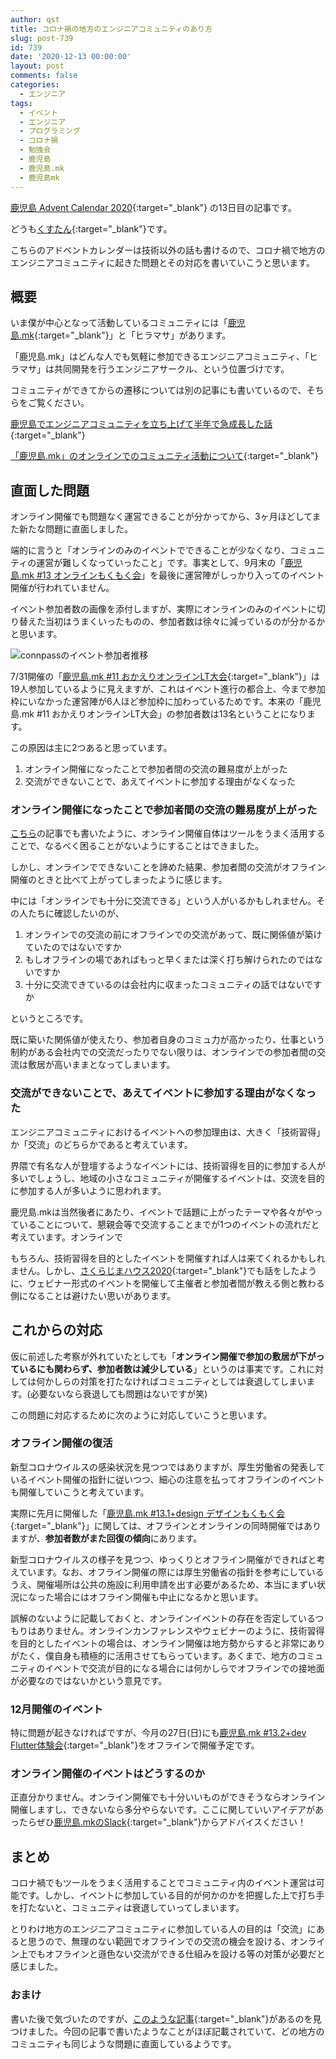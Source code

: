 ```yaml
---
author: qst
title: コロナ禍の地方のエンジニアコミュニティのあり方
slug: post-739
id: 739
date: '2020-12-13 00:00:00'
layout: post
comments: false
categories:
  - エンジニア
tags:
  - イベント
  - エンジニア
  - プログラミング
  - コロナ禍
  - 勉強会
  - 鹿児島
  - 鹿児島.mk
  - 鹿児島mk
---
```


[鹿児島 Advent Calendar 2020](https://adventar.org/calendars/5384){:target="_blank"} の13日目の記事です。

どうも[くすたん](https://twitter.com/qst_exe){:target="_blank"}です。

こちらのアドベントカレンダーは技術以外の話も書けるので、コロナ禍で地方のエンジニアコミュニティに起きた問題とその対応を書いていこうと思います。

## 概要

いま僕が中心となって活動しているコミュニティには「[鹿児島.mk](https://kagoshima-mk.connpass.com/){:target="_blank"}」と「ヒラマサ」があります。

「鹿児島.mk」はどんな人でも気軽に参加できるエンジニアコミュニティ、「ヒラマサ」は共同開発を行うエンジニアサークル、という位置づけです。

コミュニティができてからの遷移については別の記事にも書いているので、そちらをご覧ください。

[鹿児島でエンジニアコミュニティを立ち上げて半年で急成長した話](https://kusutan.com/post-543){:target="_blank"}

[「鹿児島.mk」のオンラインでのコミュニティ活動について](https://kusutan.com/post-736){:target="_blank"}

## 直面した問題

オンライン開催でも問題なく運営できることが分かってから、3ヶ月ほどしてまた新たな問題に直面しました。

端的に言うと「オンラインのみのイベントでできることが少なくなり、コミュニティの運営が難しくなっていったこと」です。事実として、9月末の「[鹿児島.mk #13 オンラインもくもく会](https://kagoshima-mk.connpass.com/event/189023/)」を最後に運営陣がしっかり入ってのイベント開催が行われていません。

イベント参加者数の画像を添付しますが、実際にオンラインのみのイベントに切り替えた当初はうまくいったものの、参加者数は徐々に減っているのが分かるかと思います。

![connpassのイベント参加者推移](/assets/images/posts/post-739-connpass.jpg)

7/31開催の「[鹿児島.mk #11 おかえりオンラインLT大会](https://kagoshima-mk.connpass.com/event/182417/){:target="_blank"}」は19人参加しているように見えますが、これはイベント進行の都合上、今まで参加枠にいなかった運営陣が6人ほど参加枠に加わっているためです。本来の「鹿児島.mk #11 おかえりオンラインLT大会」の参加者数は13名ということになります。

この原因は主に2つあると思っています。

1. オンライン開催になったことで参加者間の交流の難易度が上がった
2. 交流ができないことで、あえてイベントに参加する理由がなくなった

### オンライン開催になったことで参加者間の交流の難易度が上がった

[こちら](https://kusutan.com/post-736)の記事でも書いたように、オンライン開催自体はツールをうまく活用することで、なるべく困ることがないようにすることはできました。

しかし、オンラインでできないことを諦めた結果、参加者間の交流がオフライン開催のときと比べて上がってしまったように感じます。

中には「オンラインでも十分に交流できる」という人がいるかもしれません。その人たちに確認したいのが、

1. オンラインでの交流の前にオフラインでの交流があって、既に関係値が築けていたのではないですか
2. もしオフラインの場であればもっと早くまたは深く打ち解けられたのではないですか
3. 十分に交流できているのは会社内に収まったコミュニティの話ではないですか

というところです。

既に築いた関係値が使えたり、参加者自身のコミュ力が高かったり、仕事という制約がある会社内での交流だったりでない限りは、オンラインでの参加者間の交流は敷居が高いままとなってしまいます。

### 交流ができないことで、あえてイベントに参加する理由がなくなった

エンジニアコミュニティにおけるイベントへの参加理由は、大きく「技術習得」か「交流」のどちらかであると考えています。

界隈で有名な人が登壇するようなイベントには、技術習得を目的に参加する人が多いでしょうし、地域の小さなコミュニティが開催するイベントは、交流を目的に参加する人が多いように思われます。

鹿児島.mkは当然後者にあたり、イベントで話題に上がったテーマや各々がやっていることについて、懇親会等で交流することまでが1つのイベントの流れだと考えています。オンラインで

もちろん、技術習得を目的としたイベントを開催すれば人は来てくれるかもしれません。しかし、[さくらじまハウス2020](https://kusutan.com/post-681){:target="_blank"}でも話をしたように、ウェビナー形式のイベントを開催して主催者と参加者間が教える側と教わる側になることは避けたい思いがあります。

## これからの対応

仮に前述した考察が外れていたとしても「**オンライン開催で参加の敷居が下がっているにも関わらず、参加者数は減少している**」というのは事実です。これに対しては何かしらの対策を打たなければコミュニティとしては衰退してしまいます。(必要ないなら衰退しても問題はないですが笑)

この問題に対応するために次のように対応していこうと思います。

### オフライン開催の復活

新型コロナウイルスの感染状況を見つつではありますが、厚生労働省の発表しているイベント開催の指針に従いつつ、細心の注意を払ってオフラインのイベントも開催していこうと考えています。

実際に先月に開催した「[鹿児島.mk #13.1+design デザインもくもく会](https://kagoshima-mk.connpass.com/event/194732/){:target="_blank"}」に関しては、オフラインとオンラインの同時開催ではありますが、**参加者数がまた回復の傾向**にあります。

新型コロナウイルスの様子を見つつ、ゆっくりとオフライン開催ができればと考えています。なお、オフライン開催の際には厚生労働省の指針を参考にしているうえ、開催場所は公共の施設に利用申請を出す必要があるため、本当にまずい状況になった場合にはオフライン開催も中止になるかと思います。

誤解のないように記載しておくと、オンラインイベントの存在を否定しているつもりはありません。オンラインカンファレンスやウェビナーのように、技術習得を目的としたイベントの場合は、オンライン開催は地方勢からすると非常にありがたく、僕自身も積極的に活用させてもらっています。あくまで、地方のコミュニティのイベントで交流が目的になる場合には何かしらでオフラインでの接地面が必要なのではないかという意見です。

### 12月開催のイベント

特に問題が起きなければですが、今月の27日(日)にも[鹿児島.mk #13.2+dev Flutter体験会](https://kagoshima-mk.connpass.com/event/197842){:target="_blank"}をオフラインで開催予定です。

### オンライン開催のイベントはどうするのか

正直分かりません。オンライン開催でも十分いいものができそうならオンライン開催しますし、できないなら多分やらないです。ここに関していいアイデアがあったらぜひ[鹿児島.mkのSlack](https://join.slack.com/t/kagoshima-mk/shared_invite/enQtNzMxNzc3NTQ4NDM5LTI4NGU3NjQzYjZjNjI3MDU3MWU2YmMxNGJjNzU0N2NkOTg3MGJhZGZjZDUwYTkzMGRmMGQ1ZDNiNTVlYmNmNTQ){:target="_blank"}からアドバイスください！

## まとめ

コロナ禍でもツールをうまく活用することでコミュニティ内のイベント運営は可能です。しかし、イベントに参加している目的が何かのかを把握した上で打ち手を打たないと、コミュニティは衰退していってしまいます。

とりわけ地方のエンジニアコミュニティに参加している人の目的は「交流」にあると思うので、無理のない範囲でオフラインでの交流の機会を設ける、オンライン上でもオフラインと遜色ない交流ができる仕組みを設ける等の対策が必要だと感じました。

### おまけ

書いた後で気づいたのですが、[このような記事](https://ascii.jp/elem/000/004/031/4031415/){:target="_blank"}があるのを見つけました。今回の記事で書いたようなことがほぼ記載されていて、どの地方のコミュニティも同じような問題に直面しているようです。